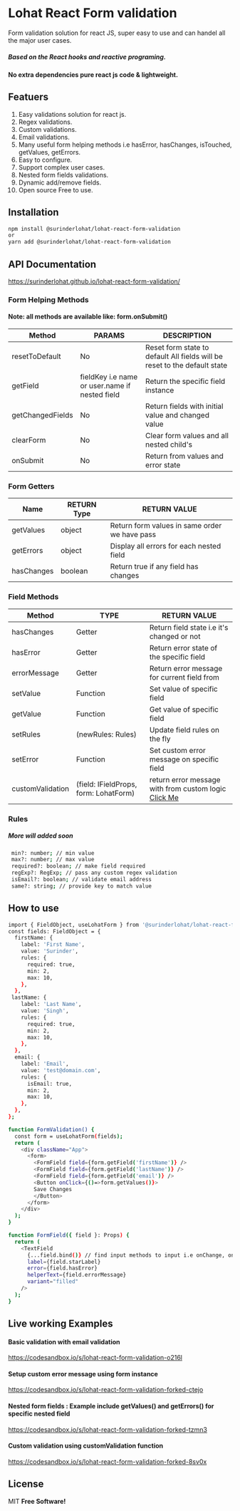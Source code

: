 # Lohat React Form validation

Form validation solution for react JS, super easy to use and can handel all the major user cases.
##### Based on the React hooks and reactive programing.
#### No extra dependencies pure react js code & lightweight.

## Featuers
1. Easy validations solution for react js.
2. Regex validations.
3. Custom validations.
4. Email validations.
5. Many useful form helping methods i.e hasError, hasChanges, isTouched, getValues, getErrors.
6. Easy to configure.
7. Support complex user cases.
8. Nested form fields validations.
9. Dynamic add/remove fields.
10. Open source Free to use.

## Installation
```sh
npm install @surinderlohat/lohat-react-form-validation
or
yarn add @surinderlohat/lohat-react-form-validation
```
## API Documentation
https://surinderlohat.github.io/lohat-react-form-validation/

### Form Helping Methods
#### Note: all methods are available like: form.onSubmit()

| Method | PARAMS| DESCRIPTION |
| ------ | ------ |------ |
| resetToDefault |No | Reset form state to default All fields will be reset to the default state |
| getField | fieldKey i.e name or user.name if nested field | Return the specific field instance |
| getChangedFields | No | Return fields with initial value and changed value |
| clearForm | No | Clear form values and all nested child's |
| onSubmit | No | Return from values and error state |


### Form Getters
| Name | RETURN Type | RETURN VALUE |
| ------ | ------ |------ |
| getValues | object | Return form values in same order we have pass |
| getErrors | object | Display all errors for each nested field |
| hasChanges | boolean | Return true if any field has changes |


### Field Methods
| Method | TYPE | RETURN VALUE | 
| ------ | ------ | ------ |
| hasChanges | Getter | Return field state i.e it's changed or not |
| hasError | Getter | Return error state of the specific field |
| errorMessage| Getter| Return error message for current field from |
| setValue | Function | Set value of specific field |
| getValue | Function | Get value of specific field |
| setRules | (newRules: Rules) | Update field rules on the fly |
| setError | Function | Set custom error message on specific field |
| customValidation | (field: IFieldProps, form: LohatForm) | return error message with from custom logic [Click Me](https://github.com/surinderlohat/lohat-react-form-validation/blob/37d74c54b6cbce517c507e9992401fc415147ade/README.md?plain=1#L145) |

### Rules 
##### More will added soon
``` sh
 min?: number; // min value
 max?: number; // max value
 required?: boolean; // make field required
 regExp?: RegExp; // pass any custom regex validation
 isEmail?: boolean; // validate email address
 same?: string; // provide key to match value
```

## How to use
```sh
import { FieldObject, useLohatForm } from '@surinderlohat/lohat-react-form-validation';
const fields: FieldObject = {
  firstName: {
    label: 'First Name',
    value: 'Surinder',
    rules: {
      required: true,
      min: 2,
      max: 10,
    },
  },
 lastName: {
    label: 'Last Name',
    value: 'Singh',
    rules: {
      required: true,
      min: 2,
      max: 10,
    },
  },
  email: {
    label: 'Email',
    value: 'test@domain.com',
    rules: {
      isEmail: true,
      min: 2,
      max: 10,
    },
  },
};

function FormValidation() {
  const form = useLohatForm(fields);
  return (
    <div className="App">
      <form>
        <FormField field={form.getField('firstName')} />
        <FormField field={form.getField('lastName')} />
        <FormField field={form.getField('email')} />
        <Button onClick={()=>form.getValues()}>
        Save Changes
        </Button>
      </form>
    </div>
  );
}

function FormField({ field }: Props) {
  return (
    <TextField
      {...field.bind()} // find input methods to input i.e onChange, onBlur, onFocus
      label={field.starLabel}
      error={field.hasError}
      helperText={field.errorMessage}
      variant="filled"
    />
  );
}

```

## Live working Examples

#### Basic validation with email validation
https://codesandbox.io/s/lohat-react-form-validation-o216l

#### Setup custom error message using form instance
https://codesandbox.io/s/lohat-react-form-validation-forked-ctejo

#### Nested form fields : Example include getValues() and getErrors() for specific nested field
https://codesandbox.io/s/lohat-react-form-validation-forked-tzmn3

#### Custom validation using customValidation function
https://codesandbox.io/s/lohat-react-form-validation-forked-8sv0x

## License
MIT **Free Software!**
